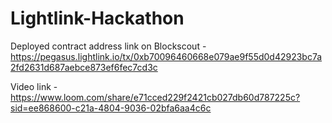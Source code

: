 ﻿# Lightlink-Hackathon

 Deployed contract address link on Blockscout - https://pegasus.lightlink.io/tx/0xb70096460668e079ae9f55d0d42923bc7a2fd2631d687aebce873ef6fec7cd3c

Video link - https://www.loom.com/share/e71cced229f2421cb027db60d787225c?sid=ee868600-c21a-4804-9036-02bfa6aa4c6c

